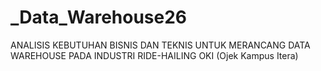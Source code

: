 # _Data_Warehouse26
ANALISIS KEBUTUHAN BISNIS DAN TEKNIS UNTUK MERANCANG DATA WAREHOUSE PADA INDUSTRI RIDE-HAILING OKI (Ojek Kampus Itera)

